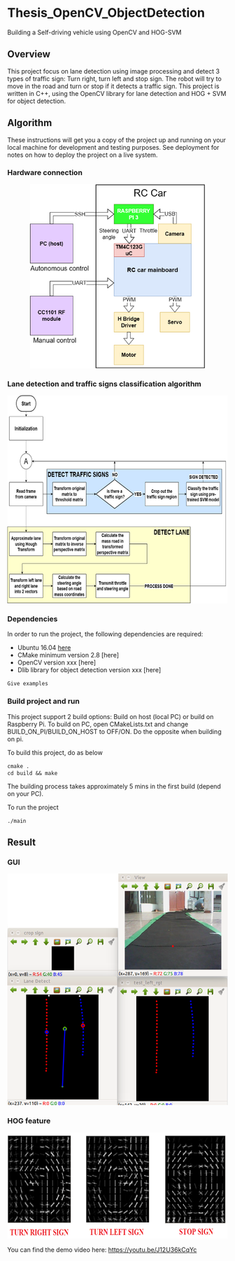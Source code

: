# Thesis_OpenCV_ObjectDetection
Building a Self-driving vehicle using OpenCV and HOG-SVM


## Overview

This project focus on lane detection using image processing and detect 3 types of traffic sign: Turn right, turn left and stop sign. The robot will try to move in the road and turn or stop if it detects a traffic sign.
This project is written in C++, using the OpenCV library for lane detection and HOG + SVM for object detection.

## Algorithm

These instructions will get you a copy of the project up and running on your local machine for development and testing purposes. See deployment for notes on how to deploy the project on a live system.

### Hardware connection
<p align="center">
  <img width="400" height="420" src="/img/hardware_connection.png">
</p>

### Lane detection and traffic signs classification algorithm
<p align="center">
  <img width="672" height="475" src="https://github.com/Qthai16/Thesis_OpenCV_ObjectDetection/blob/master/img/algorithm_all.png">
</p>

### Dependencies
In order to run the project, the following dependencies are required:
- Ubuntu 16.04 [here](http://cdimage.ubuntu.com/netboot/16.04/?_ga=2.243318149.1855666904.1529366501-828848615.1529366501)
- CMake minimum version 2.8 [here]
- OpenCV version xxx [here]
- Dlib library for object detection version xxx [here]
```
Give examples
```

### Build project and run

This project support 2 build options: Build on host (local PC) or build on Raspberry Pi.
To build on PC, open CMakeLists.txt and change BUILD_ON_PI/BUILD_ON_HOST to OFF/ON. Do the opposite when building on pi.

To build this project, do as below

```
cmake .
cd build && make
```

The building process takes approximately 5 mins in the first build (depend on your PC).

To run the project

```
./main
```

## Result

### GUI
<p align="center">
  <img width="547" height="529" src="https://github.com/Qthai16/Thesis_OpenCV_ObjectDetection/blob/master/img/imshow.png">
</p>

### HOG feature
<p align="center">
  <img width="700" height="242" src="https://github.com/Qthai16/Thesis_OpenCV_ObjectDetection/blob/master/img/HOG_feature.png">
</p>

You can find the demo video here: https://youtu.be/J12U36kCqYc
